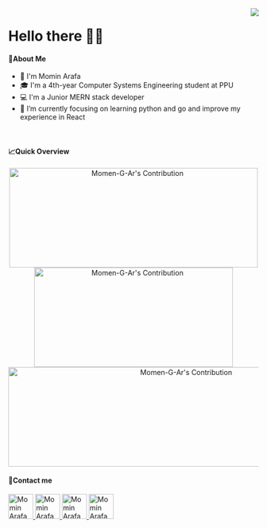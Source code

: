 <img align="right" src='https://komarev.com/ghpvc/?label=Visits&username=Momen-G-Ar&color=brightgreen&style=plastic' />

<h1>
    Hello there 👨‍💻
</h1>

<h4>📄About Me </h4>

-   👋 I'm Momin Arafa
-   🎓 I'm a 4th-year Computer Systems Engineering student at PPU 
-   💻 I'm a Junior MERN stack developer
-   🌱 I’m currently focusing on learning python and go and improve my experience in React
<br/>
<h4>📈Quick Overview</h4>
<p align="center">
    <img 
        src = "https://github-readme-stats.vercel.app/api?username=Momen-G-Ar&count_private=true&hide_border=true&show_icons=true" 
        alt = "Momen-G-Ar's Contribution" 
        width = 500 
        height = 200
    >
    <img 
        src = "https://github-readme-stats.vercel.app/api/top-langs/?username=Momen-G-Ar&layout=compact&hide_border=true" 
        alt = "Momen-G-Ar's Contribution" 
        width = 400 
        height = 200
    >
    <img 
        src = "https://github-readme-streak-stats.herokuapp.com/?user=Momen-G-Ar&hide_border=true" alt = "Momen-G-Ar's Contribution" 
        width = 700
        height = 200
    >
</p>

<h4>📱Contact me </h4>
<p align="left" >
    <a 
        target="_blank" 
        href="https://www.linkedin.com/in/momen-arafeh-07613123b" 
    >
        <img 
            width=50 
            height=50 
            alt="Momin Arafa on LinkedIn" 
            src="https://user-images.githubusercontent.com/62269745/151352812-ab8645ba-919e-4817-a4ff-3688b0bd08b6.svg"
        />
    </a>
    <a 
        target="_blank" 
        href="https://www.instagram.com/momenarafeh/" 
    >
        <img 
            width= 50 
            height= 50 
            alt="Momin Arafa on Instagram" 
            src="https://user-images.githubusercontent.com/62269745/151352769-630430ce-bb59-4414-b01b-1e26e17a7535.svg"
        />
    </a>
    <a 
        target="_blank" 
        href="https://www.facebook.com/momenarafeh22" 
    >
        <img 
            width= 50 
            height= 50 
            alt="Momin Arafa on Facebook" 
            src="https://user-images.githubusercontent.com/62269745/151352665-50176921-b795-4173-8a7d-5cb869b9f26d.svg"
        />
    </a>   
    <a 
        target="_blank" 
        href="https://t.me/MominArafa" 
    >
        <img 
            width= 50 
            height= 50 
            alt="Momin Arafa on Telegram" 
            src="https://user-images.githubusercontent.com/62269745/174492492-86a5817e-4fe3-4d95-b218-83c4a14ed0dc.svg"
        />
    </a>   
</p>


